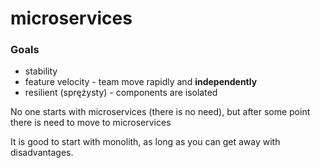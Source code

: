 # microservices

### Goals

* stability
* feature velocity - team move rapidly and **independently**
* resilient \(sprężysty\) - components are isolated

No one starts with microservices \(there is no need\), but after some point there is need to move to microservices

It is good to start with monolith, as long as you can get away with disadvantages.



